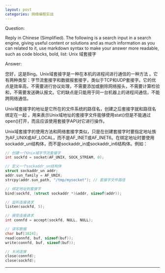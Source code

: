 ```yaml
---
layout: post
categories: 网络编程实战
---
```

Question:

Reply in Chinese (Simplified).
The following is a search input in a search engine, giving useful content or solutions and as much information as you can related to it, use markdown syntax to make your answer more readable, such as code blocks, bold, list:
Unix 域套接字

Answer:

您好，这是Bing。Unix域套接字是一种在本机的进程间进行通信的一种方法  。它有两种类型：字节流套接字和数据报套接字，类似于TCP和UDP套接字。它的优点是效率高，不需要进行协议处理，不需要添加或删除网络报头，不需要计算检验和，不需要发送确认报文。它的缺点是只能用于同一台机器上的进程间通信，不能跨网络通信。

Unix域套接字的地址是它所在的文件系统的路径名，创建之后套接字就和路径名绑定在一起 。用来表示Unix域地址的套接字文件能够使用stat()但是不能通过open()打开，而且应该使用套接字API对它进行操作。

Unix域套接字的使用方法和网络套接字类似，只是在创建套接字时要指定地址族为AF_UNIX或AF_LOCAL，而不是AF_INET或AF_INET6。在绑定地址时要使用sockaddr_un结构体，而不是sockaddr_in或sockaddr_in6结构体。例如：

```c
// 创建一个Unix域字节流套接字
int sockfd = socket(AF_UNIX, SOCK_STREAM, 0);

// 定义一个sockaddr_un结构体
struct sockaddr_un addr;
addr.sun_family = AF_UNIX;
strcpy(addr.sun_path, "/tmp/mysocket"); // 套接字文件路径

// 绑定地址到套接字
bind(sockfd, (struct sockaddr *)&addr, sizeof(addr));

// 监听连接请求
listen(sockfd, 5);

// 接受连接请求
int connfd = accept(sockfd, NULL, NULL);

// 读写数据
char buf[1024];
read(connfd, buf, sizeof(buf));
write(connfd, buf, sizeof(buf));

// 关闭连接
close(connfd);
close(sockfd);
```


<hr/>

